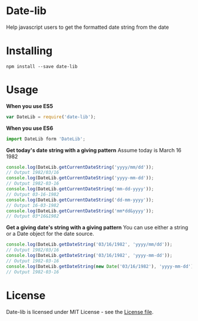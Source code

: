 # Date-lib

Help javascript users to get the formatted date string from the date

# Installing

```
npm install --save date-lib
```

# Usage

**When you use ES5**

```javascript
var DateLib = require('date-lib');
```

**When you use ES6**

```javascript
import DateLib form 'DateLib';
```

**Get today's date string with a giving pattern**
Assume today is March 16 1982

```javascript
console.log(DateLib.getCurrentDateString('yyyy/mm/dd'));
// Output 1982/03/16
console.log(DateLib.getCurrentDateString('yyyy-mm-dd'));
// Output 1982-03-16
console.log(DateLib.getCurrentDateString('mm-dd-yyyy'));
// Output 03-16-1982
console.log(DateLib.getCurrentDateString('dd-mm-yyyy'));
// Output 16-03-1982
console.log(DateLib.getCurrentDateString('mm*dd&yyyy'));
// Output 03*16&1982
```

**Get a giving date's string with a giving pattern**
You can use either a string or a Date object for the date source.

```javascript
console.log(DateLib.getDateString('03/16/1982', 'yyyy/mm/dd'));
// Output 1982/03/16
console.log(DateLib.getDateString('03/16/1982', 'yyyy-mm-dd'));
// Output 1982-03-16
console.log(DateLib.getDateString(new Date('03/16/1982'), 'yyyy-mm-dd'));
// Output 1982-03-16
```

# License

Date-lib is licensed under MIT License - see the [License file](https://github.com/PengWang0316/date-lib/blob/master/LICENSE).

